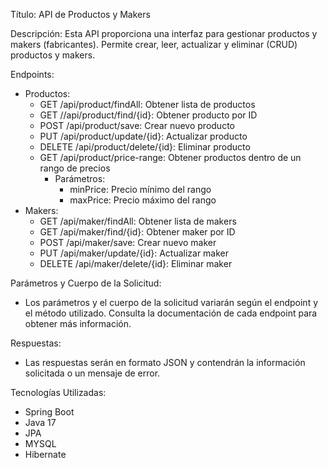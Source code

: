 Título: API de Productos y Makers

Descripción: Esta API proporciona una interfaz para gestionar productos y makers (fabricantes). Permite crear, leer, actualizar y eliminar (CRUD) productos y makers.

Endpoints:

- Productos:
    - GET /api/product/findAll: Obtener lista de productos
    - GET //api/product/find/{id}: Obtener producto por ID
    - POST /api/product/save: Crear nuevo producto
    - PUT /api/product/update/{id}: Actualizar producto
    - DELETE /api/product/delete/{id}: Eliminar producto
    - GET /api/product/price-range: Obtener productos dentro de un rango de precios
        - Parámetros:
            - minPrice: Precio mínimo del rango
            - maxPrice: Precio máximo del rango
- Makers:
    - GET /api/maker/findAll: Obtener lista de makers
    - GET /api/maker/find/{id}: Obtener maker por ID
    - POST /api/maker/save: Crear nuevo maker
    - PUT /api/maker/update/{id}: Actualizar maker
    - DELETE /api/maker/delete/{id}: Eliminar maker

Parámetros y Cuerpo de la Solicitud:

- Los parámetros y el cuerpo de la solicitud variarán según el endpoint y el método utilizado. Consulta la documentación de cada endpoint para obtener más información.

Respuestas:

- Las respuestas serán en formato JSON y contendrán la información solicitada o un mensaje de error.

Tecnologías Utilizadas:

- Spring Boot
- Java 17
- JPA
- MYSQL
- Hibernate
  
